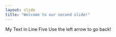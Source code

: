 ```yaml
---
layout: slide
title: "Welcome to our second slide!"
---
```

My Text in Line Five
Use the left arrow to go back!
